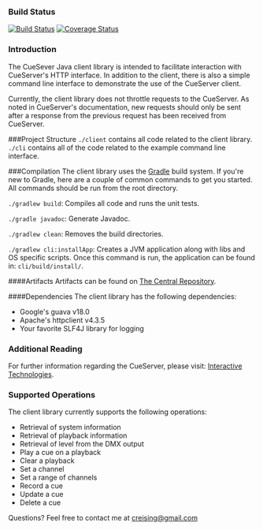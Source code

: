 ### Build Status
[![Build Status](https://travis-ci.org/creising/CueServer-Client.png)](https://travis-ci.org/creising/CueServer-Client)
[![Coverage Status](https://coveralls.io/repos/creising/CueServer-Client/badge.png?branch=master)](https://coveralls.io/r/creising/CueServer-Client?branch=master)

### Introduction
The CueSever Java client library is intended to facilitate interaction with
CueServer's HTTP interface. In addition to the client, there is also a simple
command line interface to demonstrate the use of the CueServer client.

Currently, the client library does not throttle requests to the CueServer. As
noted in CueServer's documentation, new requests should only be sent after a
response from the previous request has been received from CueServer.

###Project Structure
`./client` contains all code related to the client library.
`./cli` contains all of the code related to the example command line interface.

###Compilation
The client library uses the [Gradle](http://www.gradle.org) build system. If
you're new to Gradle, here are a couple of common commands to get you started.
All commands should be run from the root directory.

`./gradlew build`: Compiles all code and runs the unit tests.

`./gradle javadoc`: Generate Javadoc.

`./gradlew clean`: Removes the build directories.

`./gradlew cli:installApp`: Creates a JVM application along with libs and OS
specific scripts. Once this command is run, the application can be found in:
`cli/build/install/`.

####Artifacts
Artifacts can be found on [The Central Repository](http://search.maven.org/#search%7Cgav%7C1%7Cg%3A%22org.urbanbyte.cueserver%22%20AND%20a%3A%22cueserver-client%22).

####Dependencies
The client library has the following dependencies:

* Google's guava v18.0
* Apache's httpclient v4.3.5
* Your favorite SLF4J library for logging

### Additional Reading
For further information regarding the CueServer, please visit:
[Interactive Technologies](http://interactive-online.com).

### Supported Operations
The client library currently supports the following operations:

- Retrieval of system information
- Retrieval of playback information
- Retrieval of level from the DMX output
- Play a cue on a playback
- Clear a playback
- Set a channel
- Set a range of channels
- Record a cue
- Update a cue
- Delete a cue

Questions? Feel free to contact me at creising@gmail.com

